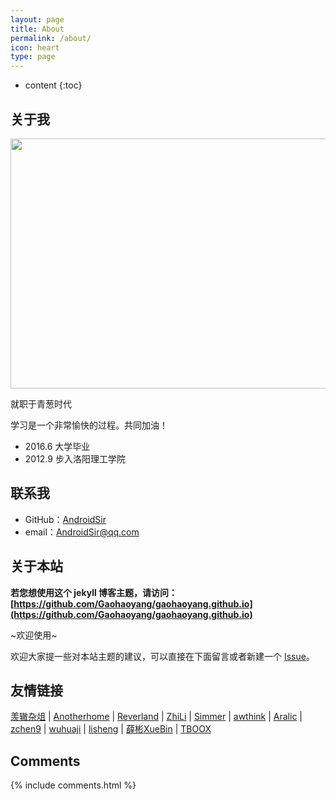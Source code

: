 ```yaml
---
layout: page
title: About
permalink: /about/
icon: heart
type: page
---
```


* content
{:toc}

## 关于我

<iframe src="http://image.thermaltake.com/News/db/imgs/press/images/TTFUN/20131015/1/Image00005.jpg" style="border: 0;height: 0px;width: 0px;overflow: hidden;" frameBorder="0"></iframe>

<div  align="center">    
<img src="http://a2.qpic.cn/psb?/V106cbnY17X3ra/gGeQV9rr*U2ouytbr4XU9Uxpxc.GqwQl83OWpxMprOU!/b/dLIAAAAAAAAA&bo=cgSAAgAAAAAFB9A!&rf=viewer_4" width = "900" height = "400" />
</div>

就职于青葱时代

学习是一个非常愉快的过程。共同加油！

* 2016.6 大学毕业
* 2012.9 步入洛阳理工学院

## 联系我

* GitHub：[AndroidSir](https://github.com/AndroidSir)
* email：AndroidSir@qq.com

## 关于本站

**若您想使用这个 jekyll 博客主题，请访问：[https://github.com/Gaohaoyang/gaohaoyang.github.io](https://github.com/Gaohaoyang/gaohaoyang.github.io)**

~欢迎使用~

欢迎大家提一些对本站主题的建议，可以直接在下面留言或者新建一个 [Issue](https://github.com/Gaohaoyang/gaohaoyang.github.io/issues)。

## 友情链接

[羡辙杂俎](http://zhangwenli.com/blog) \| [Anotherhome](https://www.anotherhome.net) \| [Reverland](http://reverland.org/) \| [ZhiLi](http://lizhipower.github.io/) \| [Simmer](http://simmer-jun.github.io/) \| [awthink](http://awthink.net/) \| [Aralic](http://aralic.github.io/) \| [zchen9](http://www.chen9.info/) \| [wuhuaji](http://wuhuaji.me/) \| [lisheng](http://www.lishengcn.cn/) \| [薛彬XueBin](http://axuebin.com/blog/) \| [TBOOX](http://www.tboox.org/cn/)

## Comments

{% include comments.html %}

